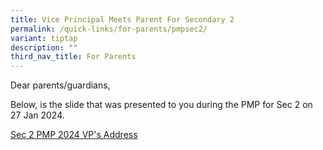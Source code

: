 ```yaml
---
title: Vice Principal Meets Parent For Secondary 2
permalink: /quick-links/for-parents/pmpsec2/
variant: tiptap
description: ""
third_nav_title: For Parents
---
```

<p>Dear parents/guardians,</p>
<p>Below, is the slide that was presented to you during the PMP for Sec 2
on 27 Jan 2024.</p>
<p><a href="/files/Parents/Sec_2_PMP_VP_Address_2024.pdf" rel="noopener noreferrer nofollow" target="_blank">Sec 2 PMP 2024 VP's Address</a>
</p>